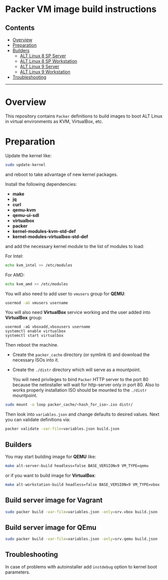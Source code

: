 # Packer VM image build instructions

## Contents

* [Overview](#overview)
* [Preparation](#preparation)
* [Builders](#builders)
  * [ALT Linux 8 SP Server](builders/alt-server-8sp-x86_64.json)
  * [ALT Linux 8 SP Workstation](builders/alt-workstation-8sp-x86_64.json)
  * [ALT Linux 9 Server](builders/alt-server-9-x86_64.json)
  * [ALT Linux 9 Workstation](builders/alt-workstation-9-x86_64.json)
* [Troubleshooting](#troubleshooting)

* * *


# Overview

This  repository contains `Packer` definitions to build images to boot
ALT Linux in virtual environments as KVM, VirtualBox, etc.

# Preparation

Update the kernel like:

```sh
sudo update-kernel
```

and reboot to take advantage of new kernel packages.

Install the following dependencies:

* **make**
* **jq**
* **curl**
* **qemu-kvm**
* **qemu-ui-sdl**
* **virtualbox**
* **packer**
* **kernel-modules-kvm-std-def**
* **kernel-modules-virtualbox-std-def**

and add the necessary kernel module to the list of modules to load:

For Intel:

```sh
echo kvm_intel >> /etc/modules
```

For AMD:

```sh
echo kvm_amd >> /etc/modules
```

You will also need to add user to `vmusers` group for **QEMU**:

```sh
usermod -aG vmusers username
```

You will also need **VirtualBox** service working and the user added
into **VirtualBox** group:

```
usermod -aG vboxadd,vboxusers username
systemctl enable virtualbox
systemctl start virtualbox
```

Then reboot the machine.

* Create the `packer_cache` directory (or symlink it) and download the
necessary ISOs into it.
* Create the `./distr` directory which will serve as a mountpoint.

  You will need privileges to bind `Packer` HTTP server to the port 80 because the netinstaller will wait for http-server only in port 80. Also to works properly installation ISO should be mounted to the `./distr` mountpoint.

```sh
sudo mount -o loop packer_cache/<hash_for_iso>.iso distr/
```

  Then look into `variables.json` and change defaults to desired values. Next you can validate definitions via:

```sh
packer validate -var-file=variables.json build.json
```

## Builders

You may start building image for **QEMU** like:

```sh
make alt-server-build headless=false BASE_VERSION=9 VM_TYPE=qemu
```

or if you want to build image for **VirtualBox**:

```sh
make alt-workstation-build headless=false BASE_VERSION=9 VM_TYPE=vbox
```


## Build server image for Vagrant

```sh
sudo packer build -var-file=variables.json -only=srv.vbox build.json
```

## Build server image for QEmu

```sh
sudo packer build -var-file=variables.json -only=srv.qemu build.json
```

## Troubleshooting

In case of problems with autoinstaller add `instdebug` option to
kernel boot parameters.



